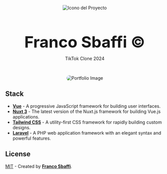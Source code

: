 <div align="center">
  
![Icono del Proyecto](https://github.com/FrancoSbaffi/Portfolio/assets/99909205/30fc803e-aabb-4af6-84e1-33fcf6e60ad8)

</div>

<h3 align="center" style="margin-bottom: 0; font-size: 50px;">
  Franco Sbaffi &copy;
</h3>

<p align="center">
  TikTok Clone 2024
</p>
<br>
<div align="center">
  
<img src="https://github.com/FrancoSbaffi/TiktTokClone/assets/99909205/8885d200-d668-44b0-aa5a-a4462bf21575"
 alt="Portfolio Image" style="border-radius: 10px;">
  
</div>

## Stack

- [**Vue**](https://vuejs.org/) - A progressive JavaScript framework for building user interfaces.
- [**Nuxt 3**](https://v3.nuxtjs.org/) - The latest version of the Nuxt.js framework for building Vue.js applications.
- [**Tailwind CSS**](https://tailwindcss.com/) - A utility-first CSS framework for rapidly building custom designs.
- [**Laravel**](https://laravel.com/) - A PHP web application framework with an elegant syntax and powerful features.


##  License

[MIT](#) - Created by [**Franco Sbaffi**](https://www.linkedin.com/in/franco-sbaffi/).

